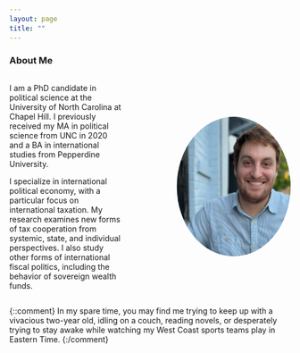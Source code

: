 ```yaml
---
layout: page
title: ""
---
```



### About Me


<div style="display: flex; align-items: center;">
  <div style="flex: 1; padding-right: 1in;">
    <p>I am a PhD candidate in political science at the University of North Carolina at Chapel Hill. I previously received my MA in political science from UNC in 2020 and a BA in international studies from Pepperdine University. </p>
    <p>I specialize in international political economy, with a particular focus on international taxation. My research examines new forms of tax cooperation from systemic, state, and individual perspectives. I also study other forms of international fiscal politics, including the behavior of sovereign wealth funds.</p>
   </div>
  <div style="flex: 1;">
   <img style="float: right; border-radius: 50%;" src="assets/ditmore_photo_2022.jpg" width="217" height="250">

  </div>
</div>




{::comment}
In my spare time, you may find me trying to keep up with a vivacious two-year old, idling on a couch, reading novels, or desperately trying to stay awake while watching my West Coast sports teams play in Eastern Time. 
{:/comment}
